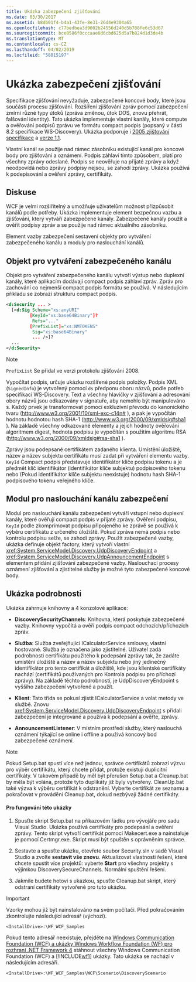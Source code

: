 ```yaml
---
title: Ukázka zabezpečení zjišťování
ms.date: 03/30/2017
ms.assetid: b8db01f4-b4a1-43fe-8e31-26d4e9304a65
ms.openlocfilehash: c77bedbea3d9002b24556d240d5b788fe6c53d67
ms.sourcegitcommit: bce0586f0cccaae6d6cbd625d5a7b824d1d3de4b
ms.translationtype: MT
ms.contentlocale: cs-CZ
ms.lasthandoff: 04/02/2019
ms.locfileid: "58815197"
---
```

# <a name="discovery-security-sample"></a>Ukázka zabezpečení zjišťování
Specifikace zjišťování nevyžaduje, zabezpečené koncové body, které jsou součástí procesu zjišťování. Rozšíření zjišťování zpráv pomocí zabezpečení zmírní různé typy útoků (zpráva změnou, útok DOS, znovu přehrát, falšování identity). Tato ukázka implementuje vlastní kanály, které compute a ověřování podpisů zprávu ve formátu compact podpis (popsaný v části 8.2 specifikace WS-Discovery). Ukázka podporuje i [2005 zjišťování specifikace](https://go.microsoft.com/fwlink/?LinkId=177912) a [verze 1.1](https://go.microsoft.com/fwlink/?LinkId=179677).  
  
 Vlastní kanál se použije nad rámec zásobníku existující kanál pro koncové body pro zjišťování a oznámení. Podpis záhlaví tímto způsobem, platí pro všechny zprávy odeslané. Podpis se neověřuje na přijaté zprávy a když neodpovídá nebo zprávy podpisy nejsou, se zahodí zprávy. Ukázka používá k podepisování a ověření zprávy, certifikáty.  
  
## <a name="discussion"></a>Diskuse  
 WCF je velmi rozšiřitelný a umožňuje uživatelům možnost přizpůsobit kanálů podle potřeby. Ukázka implementuje element bezpečnou vazbu a zjišťování, který vytváří zabezpečené kanály. Zabezpečené kanály použít a ověřit podpisy zpráv a se použije nad rámec aktuálního zásobníku.  
  
 Element vazby zabezpečení sestavení objekty pro vytváření zabezpečeného kanálu a moduly pro naslouchání kanálů.  
  
## <a name="secure-channel-factory"></a>Objekt pro vytváření zabezpečeného kanálu  
 Objekt pro vytváření zabezpečeného kanálu vytvoří výstup nebo duplexní kanály, které aplikacím dodávají compact podpis záhlaví zpráv. Zpráv pro zachování co nejmenší compact podpis formátu se používá. V následujícím příkladu se zobrazí strukturu compact podpis.  
  
```xml  
<d:Security ... >   
  [<d:Sig Scheme="xs:anyURI"   
         [KeyId="xs:base64Binary"]?  
          Refs="..."  
         [PrefixList]="xs:NMTOKENS"   
          Sig="xs:base64Binary"   
          ... />]?  
  ...   
</d:Security>  
```  
  
> [!NOTE]
>  `PrefixList` Se přidal ve verzi protokolu zjišťování 2008.  
  
 Vypočítat podpis, určuje ukázku rozšířené podpis položky. Podpis XML (`SignedInfo`) je vytvořený pomocí `ds` předponu oboru názvů, podle potřeb specifikaci WS-Discovery. Text a všechny hlavičky v zjišťování a adresování obory názvů jsou odkazovány v signatuře, aby nemohlo být manipulováno s. Každý prvek je transformovat pomocí exkluzivní převodu do kanonického tvaru (http://www.w3.org/2001/10/xml-exc-c14n# ), a pak je vypočítán hodnotu hodnotou hash SHA-1 (http://www.w3.org/2000/09/xmldsig#sha1 ). Na základě všechny odkazované elementy a jejich hodnoty ověřování algoritmem digest, hodnota podpisu je vypočítán s použitím algoritmu RSA (http://www.w3.org/2000/09/xmldsig#rsa-sha1 ).  
  
 Zprávy jsou podepsané certifikátem zadaného klienta. Umístění úložiště, název a název subjektu certifikátu musí zadat při vytváření elementu vazby. `KeyId` Compact podpis představuje identifikátor klíče podpisu tokenu a je předmět klíč identifikátor (identifikátor klíče subjektu) podpisového tokenu nebo (Pokud identifikátor klíče subjektu neexistuje) hodnotu hash SHA-1 podpisového tokenu veřejného klíče.  
  
## <a name="secure-channel-listener"></a>Modul pro naslouchání kanálu zabezpečení  
 Modul pro naslouchání kanálu zabezpečení vytváří vstupní nebo duplexní kanály, které ověřují compact podpis v přijaté zprávy. Ověření podpisu, `KeyId` podle zkomprimovat podpisu připojeného ke zprávě se používá k výběru certifikátu z určeného úložiště. Pokud zpráva nemá podpis nebo kontrolu podpisu selže, se zahodí zprávy. Použít zabezpečené vazby, ukázka definuje objekt factory, který vytvoří vlastní <xref:System.ServiceModel.Discovery.UdpDiscoveryEndpoint> a <xref:System.ServiceModel.Discovery.UdpAnnouncementEndpoint> s elementem přidání zjišťování zabezpečené vazby. Naslouchací procesy oznámení zjišťování a zjistitelné služby je možné tyto zabezpečené koncové body.  
  
## <a name="sample-details"></a>Ukázka podrobnosti  
 Ukázka zahrnuje knihovny a 4 konzolové aplikace:  
  
-   **DiscoverySecurityChannels**: Knihovna, která poskytuje zabezpečené vazby. Knihovny vypočítá a ověří podpis compact odchozích/příchozích zpráv.  
  
-   **Služba**: Služba zveřejňující ICalculatorService smlouvy, vlastní hostované. Služba je označena jako zjistitelné. Uživatel zadá podrobnosti certifikátu použitého k podepsání zprávy tak, že zadáte umístění úložiště a název a název subjektu nebo jiný jedinečný identifikátor pro tento certifikát a úložiště, kde jsou klientské certifikáty nachází (certifikátů používaných pro Kontrola podpisu pro příchozí zprávy). Na základě těchto podrobností, je UdpDiscoveryEndpoint s vyššího zabezpečení vytvořené a použít.  
  
-   **Klient**: Tato třída se pokusí zjistit ICalculatorService a volat metody ve službě. Znovu <xref:System.ServiceModel.Discovery.UdpDiscoveryEndpoint> s přidali zabezpečení je integrované a používá k podepsání a ověřte, zprávy.  
  
-   **AnnouncementListener**: V místním prostředí služby, který naslouchá oznámení týkající se online i offline a používá koncový bod zabezpečené oznámení.  
  
> [!NOTE]
>  Pokud Setup.bat spustí více než jednou, správce certifikátů zobrazí výzvu pro výběr certifikátu, který chcete přidat, protože existují duplicitní certifikáty. V takovém případě by měl být přerušen Setup.bat a Cleanup.bat by měla být volána, protože tyto duplikáty již byly vytvořeny. CleanUp.bat také výzva k výběru certifikát k odstranění. Vyberte certifikát ze seznamu a pokračovat v provádění Cleanup.bat, dokud nezbývají žádné certifikáty.  
  
#### <a name="to-use-this-sample"></a>Pro fungování této ukázky  
  
1.  Spusťte skript Setup.bat na příkazovém řádku pro vývojáře pro sadu Visual Studio. Ukázka používá certifikáty pro podepsání a ověření zprávy. Tento skript vytvoří certifikát pomocí Makecert.exe a nainstaluje je pomocí Certmgr.exe. Skript musí být spuštěn s oprávněním správce.  
  
2.  Sestavte a spusťte ukázku, otevřete soubor Security.sln v sadě Visual Studio a zvolte **sestavit vše znovu**. Aktualizovat vlastnosti řešení, které chcete spustit více projektů: vyberte **Start** pro všechny projekty s výjimkou DiscoverySecureChannels. Normální spuštění řešení.  
  
3.  Jakmile budete hotovi s ukázkou, spusťte Cleanup.bat skript, který odstraní certifikáty vytvořené pro tuto ukázku.  
  
> [!IMPORTANT]
>  Vzorky mohou již být nainstalováno na svém počítači. Před pokračováním zkontrolujte následující adresář (výchozí).  
>   
>  `<InstallDrive>:\WF_WCF_Samples`  
>   
>  Pokud tento adresář neexistuje, přejděte na [Windows Communication Foundation (WCF) a ukázky Windows Workflow Foundation (WF) pro rozhraní .NET Framework 4](https://go.microsoft.com/fwlink/?LinkId=150780) stáhnout všechny Windows Communication Foundation (WCF) a [!INCLUDE[wf1](../../../../includes/wf1-md.md)] ukázky. Tato ukázka se nachází v následujícím adresáři.  
>   
>  `<InstallDrive>:\WF_WCF_Samples\WCF\Scenario\DiscoveryScenario`  
  
